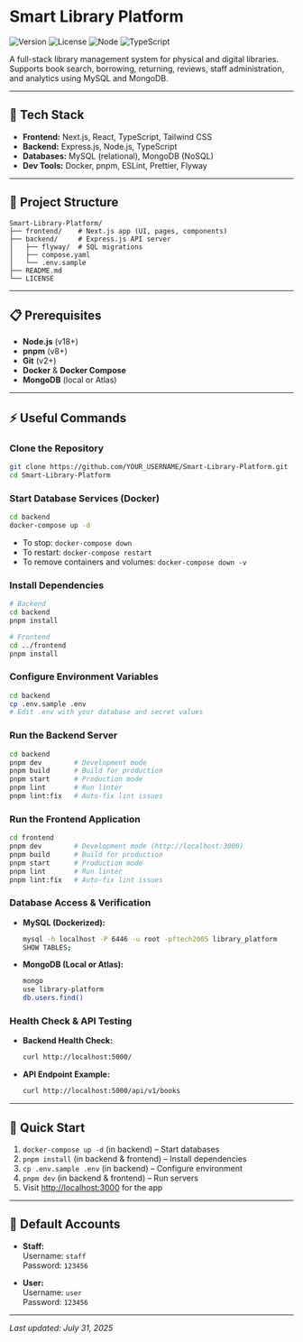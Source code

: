 ﻿# Smart Library Platform

![Version](https://img.shields.io/badge/version-1.0.0-blue.svg)
![License](https://img.shields.io/badge/license-MIT-green.svg)
![Node](https://img.shields.io/badge/node-%3E%3D18.0.0-brightgreen.svg)
![TypeScript](https://img.shields.io/badge/typescript-5.5.3-blue.svg)

A full-stack library management system for physical and digital libraries. Supports book search, borrowing, returning, reviews, staff administration, and analytics using MySQL and MongoDB.

---

## 🚀 Tech Stack

- **Frontend:** Next.js, React, TypeScript, Tailwind CSS
- **Backend:** Express.js, Node.js, TypeScript
- **Databases:** MySQL (relational), MongoDB (NoSQL)
- **Dev Tools:** Docker, pnpm, ESLint, Prettier, Flyway

---

## 📁 Project Structure

```
Smart-Library-Platform/
├── frontend/    # Next.js app (UI, pages, components)
├── backend/     # Express.js API server
│   ├── flyway/  # SQL migrations
│   ├── compose.yaml
│   └── .env.sample
├── README.md
└── LICENSE
```

---

## 📋 Prerequisites

- **Node.js** (v18+)
- **pnpm** (v8+)
- **Git** (v2+)
- **Docker** & **Docker Compose**
- **MongoDB** (local or Atlas)

---

## ⚡ Useful Commands

### Clone the Repository

```bash
git clone https://github.com/YOUR_USERNAME/Smart-Library-Platform.git
cd Smart-Library-Platform
```

### Start Database Services (Docker)

```bash
cd backend
docker-compose up -d
```
- To stop: `docker-compose down`
- To restart: `docker-compose restart`
- To remove containers and volumes: `docker-compose down -v`

### Install Dependencies

```bash
# Backend
cd backend
pnpm install

# Frontend
cd ../frontend
pnpm install
```

### Configure Environment Variables

```bash
cd backend
cp .env.sample .env
# Edit .env with your database and secret values
```

### Run the Backend Server

```bash
cd backend
pnpm dev        # Development mode
pnpm build      # Build for production
pnpm start      # Production mode
pnpm lint       # Run linter
pnpm lint:fix   # Auto-fix lint issues
```

### Run the Frontend Application

```bash
cd frontend
pnpm dev        # Development mode (http://localhost:3000)
pnpm build      # Build for production
pnpm start      # Production mode
pnpm lint       # Run linter
pnpm lint:fix   # Auto-fix lint issues
```

### Database Access & Verification

- **MySQL (Dockerized):**
  ```bash
  mysql -h localhost -P 6446 -u root -pftech2005 library_platform
  SHOW TABLES;
  ```
- **MongoDB (Local or Atlas):**
  ```bash
  mongo
  use library-platform
  db.users.find()
  ```

### Health Check & API Testing

- **Backend Health Check:**
  ```bash
  curl http://localhost:5000/
  ```
- **API Endpoint Example:**
  ```bash
  curl http://localhost:5000/api/v1/books
  ```

---

## 📝 Quick Start

1. `docker-compose up -d` (in backend) – Start databases
2. `pnpm install` (in backend & frontend) – Install dependencies
3. `cp .env.sample .env` (in backend) – Configure environment
4. `pnpm dev` (in backend & frontend) – Run servers
5. Visit [http://localhost:3000](http://localhost:3000) for the app

---

## 🔑 Default Accounts

- **Staff:**  
  Username: `staff`  
  Password: `123456`

- **User:**  
  Username: `user`  
  Password: `123456`

---

_Last updated: July 31, 2025_